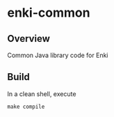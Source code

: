 # enki-common

## Overview

Common Java library code for Enki

## Build

In a clean shell, execute

```
make compile
```

